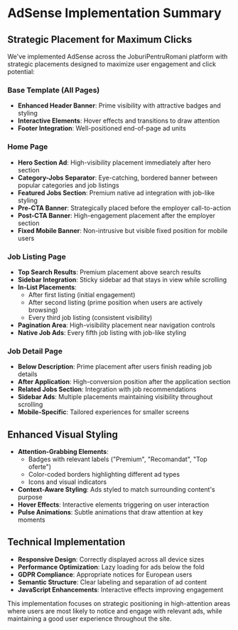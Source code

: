 # AdSense Implementation Summary

## Strategic Placement for Maximum Clicks

We've implemented AdSense across the JoburiPentruRomani platform with strategic placements designed to maximize user engagement and click potential:

### Base Template (All Pages)
- **Enhanced Header Banner**: Prime visibility with attractive badges and styling
- **Interactive Elements**: Hover effects and transitions to draw attention
- **Footer Integration**: Well-positioned end-of-page ad units 

### Home Page
- **Hero Section Ad**: High-visibility placement immediately after hero section
- **Category-Jobs Separator**: Eye-catching, bordered banner between popular categories and job listings
- **Featured Jobs Section**: Premium native ad integration with job-like styling
- **Pre-CTA Banner**: Strategically placed before the employer call-to-action
- **Post-CTA Banner**: High-engagement placement after the employer section
- **Fixed Mobile Banner**: Non-intrusive but visible fixed position for mobile users

### Job Listing Page  
- **Top Search Results**: Premium placement above search results
- **Sidebar Integration**: Sticky sidebar ad that stays in view while scrolling
- **In-List Placements**: 
  - After first listing (initial engagement)
  - After second listing (prime position when users are actively browsing)
  - Every third job listing (consistent visibility)
- **Pagination Area**: High-visibility placement near navigation controls
- **Native Job Ads**: Every fifth job listing with job-like styling

### Job Detail Page
- **Below Description**: Prime placement after users finish reading job details
- **After Application**: High-conversion position after the application section
- **Related Jobs Section**: Integration with job recommendations
- **Sidebar Ads**: Multiple placements maintaining visibility throughout scrolling
- **Mobile-Specific**: Tailored experiences for smaller screens

## Enhanced Visual Styling
- **Attention-Grabbing Elements**:
  - Badges with relevant labels ("Premium", "Recomandat", "Top oferte")
  - Color-coded borders highlighting different ad types
  - Icons and visual indicators
- **Context-Aware Styling**: Ads styled to match surrounding content's purpose
- **Hover Effects**: Interactive elements triggering on user interaction
- **Pulse Animations**: Subtle animations that draw attention at key moments

## Technical Implementation
- **Responsive Design**: Correctly displayed across all device sizes
- **Performance Optimization**: Lazy loading for ads below the fold
- **GDPR Compliance**: Appropriate notices for European users
- **Semantic Structure**: Clear labeling and separation of ad content
- **JavaScript Enhancements**: Interactive effects improving engagement

This implementation focuses on strategic positioning in high-attention areas where users are most likely to notice and engage with relevant ads, while maintaining a good user experience throughout the site.